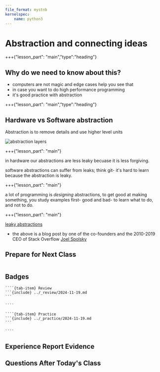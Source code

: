 ```yaml
---
file_format: mystnb
kernelspec:
    name: python3
---
```



# Abstraction and connecting ideas

+++{"lesson_part": "main","type":"heading"}

## Why do we need to know about this? 


- computers are not magic and edge cases help you see that
- in case you want to do high performance programming
- it's good practice with abstraction 




+++{"lesson_part": "main","type":"heading"}

## Hardware vs Software abstraction


Abstraction is to remove details and use higher level units 



![abstraction layers](../img/)


+++{"lesson_part": "main"}


in hardware our abstractions are less leaky becuase it is less forgiving.  

software abstractions can suffer from leaks; think git- it's hard to learn because the abstraction is leaky. 



+++{"lesson_part": "main"}


a lot of programming is *designing* abstractions, to get good at making something, you study examples first- good and bad- to learn what to do, and not to do. 


+++{"lesson_part": "main"}

[leaky abstractions](https://www.joelonsoftware.com/2002/11/11/the-law-of-leaky-abstractions/)


- the above is a blog post by one of the co-founders and the 2010-2019 CEO of Stack Overflow [Joel Spolsky](https://www.joelonsoftware.com/about-me/)



## Prepare for Next Class 

```{include} ../_prepare/2024-11-21.md
```

## Badges

`````{tab-set}
````{tab-item} Review
```{include} ../_review/2024-11-19.md
```

````

````{tab-item} Practice
```{include} ../_practice/2024-11-19.md
```

````
`````



## Experience Report Evidence

## Questions After Today's Class 